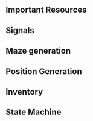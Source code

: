 

## Important Resources

## Signals

## Maze generation


## Position Generation

## Inventory

## State Machine



